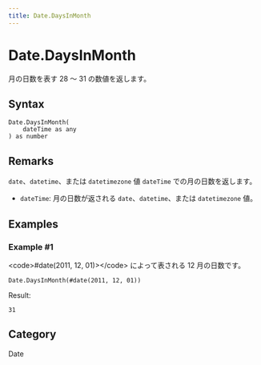 ```yaml
---
title: Date.DaysInMonth
---
```


# Date.DaysInMonth


月の日数を表す 28 ～ 31 の数値を返します。


## Syntax

```powerquery
Date.DaysInMonth(
    dateTime as any
) as number
```


## Remarks

<code>date</code>、<code>datetime</code>、または <code>datetimezone</code> 値 <code>dateTime</code> での月の日数を返します。 <ul>        <li><code>dateTime</code>: 月の日数が返される <code>date</code>、<code>datetime</code>、または <code>datetimezone</code> 値。</li>      </ul>


## Examples

### Example #1 
&lt;code&gt;#date(2011, 12, 01)&gt;&lt;/code&gt; によって表される 12 月の日数です。
```powerquery
Date.DaysInMonth(#date(2011, 12, 01))
```

Result: 
```powerquery
31
```




## Category
Date
